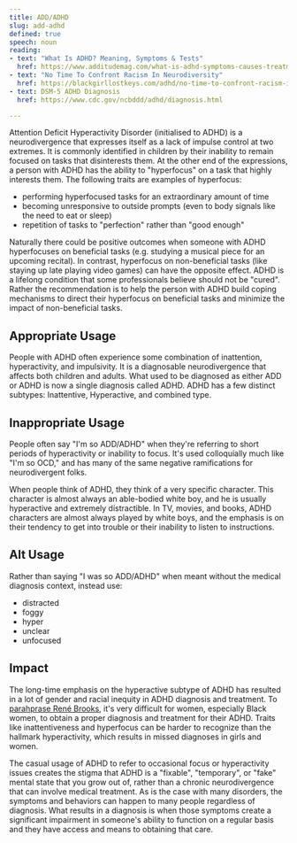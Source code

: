 ```yaml
---
title: ADD/ADHD
slug: add-adhd
defined: true
speech: noun
reading:
- text: "What Is ADHD? Meaning, Symptoms & Tests"
  href: https://www.additudemag.com/what-is-adhd-symptoms-causes-treatments/
- text: "No Time To Confront Racism In Neurodiversity"
  href: https://blackgirllostkeys.com/adhd/no-time-to-confront-racism-in-neurodiversity/
- text: DSM-5 ADHD Diagnosis
  href: https://www.cdc.gov/ncbddd/adhd/diagnosis.html

---
```


Attention Deficit Hyperactivity Disorder (initialised to ADHD) is a neurodivergence that expresses itself as a lack of impulse control at two extremes. It is commonly identified in children by their inability to remain focused on tasks that disinterests them. At the other end of the expressions, a person with ADHD has the ability to "hyperfocus" on a task that highly interests them. The following traits are examples of hyperfocus:

- performing hyperfocused tasks for an extraordinary amount of time
- becoming unresponsive to outside prompts (even to body signals like the need to eat or sleep)
- repetition of tasks to "perfection" rather than "good enough"
  
Naturally there could be positive outcomes when someone with ADHD hyperfocuses on beneficial tasks (e.g. studying a musical piece for an upcoming recital). In contrast, hyperfocus on non-beneficial tasks (like staying up late playing video games) can have the opposite effect. ADHD is a lifelong condition that some professionals believe should not be "cured". Rather the recommendation is to help the person with ADHD build coping mechanisms to direct their hyperfocus on beneficial tasks and minimize the impact of non-beneficial tasks.

## Appropriate Usage

People with ADHD often experience some combination of inattention, hyperactivity, and impulsivity. It is a diagnosable neurodivergence that affects both children and adults. What used to be diagnosed as either ADD or ADHD is now a single diagnosis called ADHD. ADHD has a few distinct subtypes: Inattentive, Hyperactive, and combined type.

## Inappropriate Usage

People often say "I'm so ADD/ADHD" when they're referring to short periods of hyperactivity or inability to focus. It's used colloquially much like "I'm so OCD," and has many of the same negative ramifications for neurodivergent folks.

When people think of ADHD, they think of a very specific character. This character is almost always an able-bodied white boy, and he is usually hyperactive and extremely distractible. In TV, movies, and books, ADHD characters are almost always played by white boys, and the emphasis is on their tendency to get into trouble or their inability to listen to instructions.

## Alt Usage

Rather than saying "I was so ADD/ADHD" when meant without the medical diagnosis context, instead use:

- distracted
- foggy
- hyper
- unclear
- unfocused

## Impact

The long-time emphasis on the hyperactive subtype of ADHD has resulted in a lot of gender and racial inequity in ADHD diagnosis and treatment. To [parahprase René Brooks](https://blackgirllostkeys.com/rene-brooks/), it's very difficult for women, especially Black women, to obtain a proper diagnosis and treatment for their ADHD. Traits like inattentiveness and hyperfocus can be harder to recognize than the hallmark hyperactivity, which results in missed diagnoses in girls and women.

The casual usage of ADHD to refer to occasional focus or hyperactivity issues creates the stigma that ADHD is a "fixable", "temporary", or "fake" mental state that you grow out of, rather than a chronic neurodivergence that can involve medical treatment. As is the case with many disorders, the symptoms and behaviors can happen to many people regardless of diagnosis. What results in a diagnosis is when those symptoms create a significant impairment in someone's ability to function on a regular basis and they have access and means to obtaining that care.
